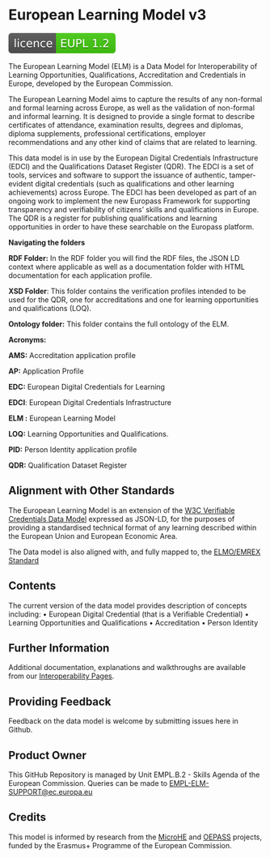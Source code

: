 # European Learning Model v3
[![license: EUPL](licence-EUPL%201.2-brightgreen.svg)](https://github.com/teamdigitale/licenses/blob/master/EUPL-1.2)

The European Learning Model (ELM) is a Data Model for Interoperability of Learning Opportunities, Qualifications, Accreditation and Credentials in Europe, developed by the European Commission.

The European Learning Model aims to capture the results of any non-formal and formal learning across Europe, as well as the validation of non-formal and informal learning. It is designed to provide a single format to describe certificates of attendance, examination results, degrees and diplomas, diploma supplements, professional certifications, employer recommendations and any other kind of claims that are related to learning.

This data model is in use by the European Digital Credentials Infrastructure (EDCI) and the Qualifications Dataset Register (QDR). The EDCI is a set of tools, services and software to support the issuance of authentic, tamper-evident digital credentials (such as qualifications and other learning achievements) across Europe. The EDCI has been developed as part of an ongoing work to implement the new Europass Framework for supporting transparency and verifiability of citizens’ skills and qualifications in Europe. The QDR is a register for publishing qualifications and learning opportunities in order to have these searchable on the Europass platform. 

**Navigating the folders**

**RDF Folder:** In the RDF folder you will find the RDF files, the JSON LD context where applicable as well as a documentation folder with HTML documentation for each application profile. 

**XSD Folder**: This folder contains the verification profiles intended to be used for the QDR, one for accreditations and one for learning opportunities and qualifications (LOQ). 

**Ontology folder:** This folder contains the full ontology of the ELM. 


**Acronyms:** 

**AMS:** Accreditation application profile

**AP:** Application Profile 

**EDC:** European Digital Credentials for Learning

**EDCI**: European Digital Credentials Infrastructure 

**ELM :** European Learning Model

**LOQ:** Learning Opportunities and Qualifications.

**PID:** Person Identity application profile 

**QDR:** Qualification Dataset Register


## Alignment with Other Standards

The European Learning Model is an extension of the [W3C Verifiable Credentials Data Model](https://github.com/w3c/vc-data-model) expressed as JSON-LD, for the purposes of providing a standardised technical format of any learning described within the European Union and European Economic Area.

The Data model is also aligned with, and fully mapped to, the [ELMO/EMREX Standard](https://github.com/emrex-eu/elmo-schemas)

## Contents

The current version of the data model provides description of concepts including:
•	European Digital Credential (that is a Verifiable Credential)
•	Learning Opportunities and Qualifications
•	Accreditation
•	Person Identity


## Further Information
Additional documentation, explanations and walkthroughs are available from our [Interoperability Pages](https://europa.eu/europass/en/stakeholders/european-digital-credentials).

## Providing Feedback
Feedback on the data model is welcome by submitting issues here in Github.

## Product Owner
This GitHub Repository is managed by Unit EMPL.B.2 - Skills Agenda of the European Commission. Queries can be  made to EMPL-ELM-SUPPORT@ec.europa.eu

## Credits
This model is informed by research from the [MicroHE](https://microcredentials.eu) and [OEPASS](https://oepass.eu) projects, funded by the Erasmus+ Programme of the European Commission.  

